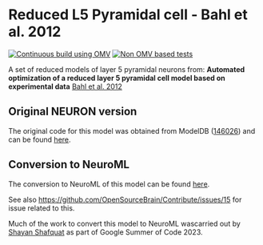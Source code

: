 # Reduced L5 Pyramidal cell - Bahl et al. 2012

[![Continuous build using OMV](https://github.com/OpenSourceBrain/BahlEtAl2012_ReducedL5PyrCell/actions/workflows/omv-ci.yml/badge.svg)](https://github.com/OpenSourceBrain/BahlEtAl2012_ReducedL5PyrCell/actions/workflows/omv-ci.yml) [![Non OMV based tests](https://github.com/OpenSourceBrain/BahlEtAl2012_ReducedL5PyrCell/actions/workflows/non-omv-ci.yml/badge.svg)](https://github.com/OpenSourceBrain/BahlEtAl2012_ReducedL5PyrCell/actions/workflows/non-omv-ci.yml)

A set of reduced models of layer 5 pyramidal neurons from: **Automated optimization of a reduced layer 5 pyramidal cell model based on experimental data** [Bahl et al. 2012](https://www.sciencedirect.com/science/article/pii/S016502701200129X) 

## Original NEURON version

The original code for this model was obtained from ModelDB ([146026](https://senselab.med.yale.edu/ModelDB/showModel?model=146026)) and can be found [here](NEURON).

## Conversion to NeuroML

The conversion to NeuroML of this model can be found [here](NeuroML2).

See also https://github.com/OpenSourceBrain/Contribute/issues/15 for issue related to this.

Much of the work to convert this model to NeuroML wascarried out by [Shayan Shafquat](https://github.com/shayan823) as part of Google Summer of Code 2023. 

